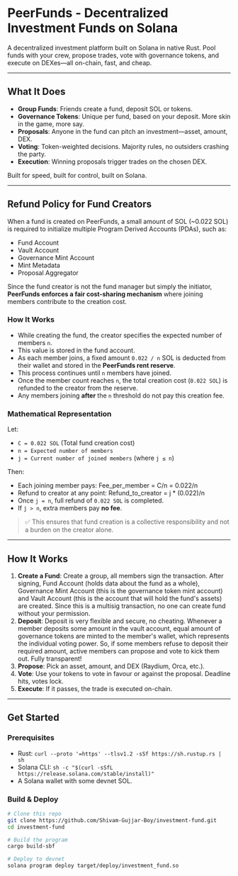 # PeerFunds - Decentralized Investment Funds on Solana

A decentralized investment platform built on Solana in native Rust. Pool funds with your crew, propose trades, vote with governance tokens, and execute on DEXes—all on-chain, fast, and cheap.

---

## What It Does
- **Group Funds**: Friends create a fund, deposit SOL or tokens.
- **Governance Tokens**: Unique per fund, based on your deposit. More skin in the game, more say.
- **Proposals**: Anyone in the fund can pitch an investment—asset, amount, DEX.
- **Voting**: Token-weighted decisions. Majority rules, no outsiders crashing the party.
- **Execution**: Winning proposals trigger trades on the chosen DEX.

Built for speed, built for control, built on Solana.

---

## Refund Policy for Fund Creators

When a fund is created on PeerFunds, a small amount of SOL (~0.022 SOL) is required to initialize multiple Program Derived Accounts (PDAs), such as:

- Fund Account  
- Vault Account  
- Governance Mint Account  
- Mint Metadata  
- Proposal Aggregator  

Since the fund creator is not the fund manager but simply the initiator, **PeerFunds enforces a fair cost-sharing mechanism** where joining members contribute to the creation cost.

### How It Works

- While creating the fund, the creator specifies the expected number of members `n`.
- This value is stored in the fund account.
- As each member joins, a fixed amount `0.022 / n` SOL is deducted from their wallet and stored in the **PeerFunds rent reserve**.
- This process continues until `n` members have joined.
- Once the member count reaches `n`, the total creation cost (`0.022 SOL`) is refunded to the creator from the reserve.
- Any members joining **after** the `n` threshold do not pay this creation fee.

### Mathematical Representation

Let:
- `C = 0.022 SOL` (Total fund creation cost)
- `n = Expected number of members`
- `j = Current number of joined members` (where `j ≤ n`)

Then:

- Each joining member pays: Fee_per_member = C/n = 0.022/n
- Refund to creator at any point: Refund_to_creator = j * (0.022)/n
- Once `j = n`, full refund of `0.022 SOL` is completed.
- If `j > n`, extra members pay **no fee**.

> ✅ This ensures that fund creation is a collective responsibility and not a burden on the creator alone.


---

## How It Works
1. **Create a Fund**: Create a group, all members sign the transaction. After signing, Fund Account (holds data about the fund as a whole), Governance Mint Account (this is the governance token mint account) and Vault Account (this is the account that will hold the fund's assets) are created. Since this is a multisig transaction, no one can create fund without your permission.
2. **Deposit**: Deposit is very flexible and secure, no cheating. Whenever a member deposits some amount in the vault account, equal amount of governance tokens are minted to the member's wallet, which represents the individual voting power. So, if some members refuse to deposit their required amount, active members can propose and vote to kick them out. Fully transparent!
3. **Propose**: Pick an asset, amount, and DEX (Raydium, Orca, etc.).
4. **Vote**: Use your tokens to vote in favour or against the proposal. Deadline hits, votes lock.
5. **Execute**: If it passes, the trade is executed on-chain.

---

## Get Started
### Prerequisites
- Rust: `curl --proto '=https' --tlsv1.2 -sSf https://sh.rustup.rs | sh`
- Solana CLI: `sh -c "$(curl -sSfL https://release.solana.com/stable/install)"`
- A Solana wallet with some devnet SOL.

### Build & Deploy
```bash
# Clone this repo
git clone https://github.com/Shivam-Gujjar-Boy/investment-fund.git
cd investment-fund

# Build the program
cargo build-sbf

# Deploy to devnet
solana program deploy target/deploy/investment_fund.so